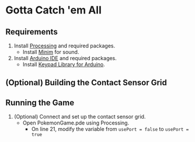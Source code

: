 # Gotta Catch 'em All
## Requirements
1. Install [Processing](https://processing.org/download/) and required packages.
   - Install [Minim](http://code.compartmental.net/tools/minim/) for sound.
2. Install [Arduino IDE](https://www.arduino.cc/en/main/software) and required packages.
   - Install [Keypad Library for Arduino](https://playground.arduino.cc/Code/Keypad/).
## (Optional) Building the Contact Sensor Grid
## Running the Game
1. (Optional) Connect and set up the contact sensor grid.
   - Open PokemonGame.pde using Processing.
     - On line 21, modify the variable from `usePort = false` to `usePort = true`
